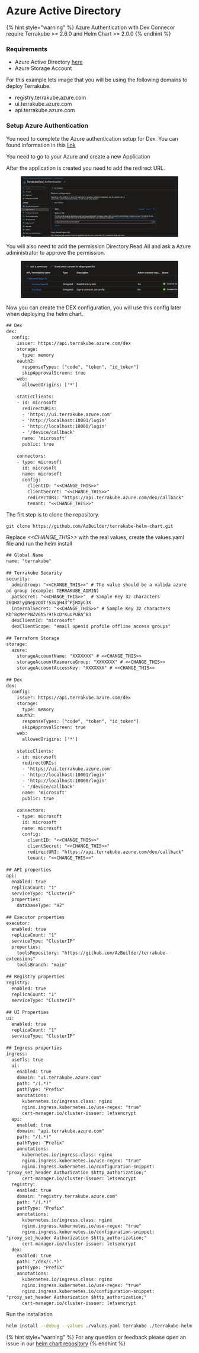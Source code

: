 # Azure Active Directory

{% hint style="warning" %}
Azure Authentication with Dex Connecor require Terrakube >= 2.6.0 and Helm Chart >= 2.0.0
{% endhint %}

### Requirements

* Azure Active Directory [here](https://developer.microsoft.com/en-us/microsoft-365/dev-program)
* Azure Storage Account

For this example lets image that you will be using the following domains to deploy Terrakube.

* registry.terrakube.azure.com
* ui.terrakube.azure.com
* api.terrakube.azure.com

### Setup Azure Authentication

You need to complete the Azure authentication setup for Dex. You can found information in this [link](https://dexidp.io/docs/connectors/microsoft/)

You need to go to your Azure and create a new Application

After the application is created you need to add the redirect URL.

<figure><img src="../../.gitbook/assets/image (23).png" alt=""><figcaption></figcaption></figure>

You will also need to add the permission Directory.Read.All and ask a Azure administrator to approve the permission.

<figure><img src="../../.gitbook/assets/image (24).png" alt=""><figcaption></figcaption></figure>

Now you can create the DEX configuration, you will use this config later when deploying the helm chart.

```
## Dex
dex:
  config:
    issuer: https://api.terrakube.azure.com/dex
    storage:
      type: memory
    oauth2:
      responseTypes: ["code", "token", "id_token"] 
      skipApprovalScreen: true
    web:
      allowedOrigins: ['*']
  
    staticClients:
    - id: microsoft
      redirectURIs:
      - 'https://ui.terrakube.azure.com'
      - 'http://localhost:10001/login'
      - 'http://localhost:10000/login'
      - '/device/callback'
      name: 'microsoft'
      public: true

    connectors:
    - type: microsoft
      id: microsoft
      name: microsoft
      config:
        clientID: "<<CHANGE_THIS>>"
        clientSecret: "<<CHANGE_THIS>>"
        redirectURI: "https://api.terrakube.azure.com/dex/callback"
        tenant: "<<CHANGE_THIS>>"
```

The firt step is to clone the repository.

```
git clone https://github.com/AzBuilder/terrakube-helm-chart.git
```

Replace _<\<CHANGE\_THIS>>_ with the real values, create the values.yaml file and run the helm install

```
## Global Name
name: "terrakube"

## Terrakube Security
security:
  adminGroup: "<<CHANGE_THIS>>" # The value should be a valida azure ad group (example: TERRAKUBE_ADMIN)
  patSecret: "<<CHANGE_THIS>>"  # Sample Key 32 characters z6QHX!y@Nep2QDT!53vgH43^PjRXyC3X 
  internalSecret: "<<CHANGE_THIS>>" # Sample Key 32 characters Kb^8cMerPNZV6hS!9!kcD*KuUPUBa^B3 
  dexClientId: "microsoft"
  dexClientScope: "email openid profile offline_access groups"
  
## Terraform Storage
storage:
  azure:
    storageAccountName: "XXXXXXX" # <<CHANGE_THIS>>
    storageAccountResourceGroup: "XXXXXXX" # <<CHANGE_THIS>>
    storageAccountAccessKey: "XXXXXXX" # <<CHANGE_THIS>>

## Dex
dex:
  config:
    issuer: https://api.terrakube.azure.com/dex
    storage:
      type: memory
    oauth2:
      responseTypes: ["code", "token", "id_token"] 
      skipApprovalScreen: true
    web:
      allowedOrigins: ['*']
  
    staticClients:
    - id: microsoft
      redirectURIs:
      - 'https://ui.terrakube.azure.com'
      - 'http://localhost:10001/login'
      - 'http://localhost:10000/login'
      - '/device/callback'
      name: 'microsoft'
      public: true

    connectors:
    - type: microsoft
      id: microsoft
      name: microsoft
      config:
        clientID: "<<CHANGE_THIS>>"
        clientSecret: "<<CHANGE_THIS>>"
        redirectURI: "https://api.terrakube.azure.com/dex/callback"
        tenant: "<<CHANGE_THIS>>"

## API properties
api:
  enabled: true
  replicaCount: "1"
  serviceType: "ClusterIP"
  properties:
    databaseType: "H2"

## Executor properties
executor:
  enabled: true  
  replicaCount: "1"
  serviceType: "ClusterIP"
  properties:
    toolsRepository: "https://github.com/AzBuilder/terrakube-extensions"
    toolsBranch: "main"

## Registry properties
registry:
  enabled: true
  replicaCount: "1"
  serviceType: "ClusterIP"

## UI Properties
ui:
  enabled: true
  replicaCount: "1"
  serviceType: "ClusterIP"

## Ingress properties
ingress:
  useTls: true
  ui:
    enabled: true
    domain: "ui.terrakube.azure.com"
    path: "/(.*)"
    pathType: "Prefix" 
    annotations:
      kubernetes.io/ingress.class: nginx
      nginx.ingress.kubernetes.io/use-regex: "true"
      cert-manager.io/cluster-issuer: letsencrypt
  api:
    enabled: true
    domain: "api.terrakube.azure.com"
    path: "/(.*)"
    pathType: "Prefix"
    annotations:
      kubernetes.io/ingress.class: nginx
      nginx.ingress.kubernetes.io/use-regex: "true"
      nginx.ingress.kubernetes.io/configuration-snippet: "proxy_set_header Authorization $http_authorization;"
      cert-manager.io/cluster-issuer: letsencrypt
  registry:
    enabled: true
    domain: "registry.terrakube.azure.com"
    path: "/(.*)"
    pathType: "Prefix"
    annotations:
      kubernetes.io/ingress.class: nginx
      nginx.ingress.kubernetes.io/use-regex: "true"
      nginx.ingress.kubernetes.io/configuration-snippet: "proxy_set_header Authorization $http_authorization;"
      cert-manager.io/cluster-issuer: letsencrypt
  dex:
    enabled: true
    path: "/dex/(.*)"
    pathType: "Prefix"
    annotations:
      kubernetes.io/ingress.class: nginx
      nginx.ingress.kubernetes.io/use-regex: "true"
      nginx.ingress.kubernetes.io/configuration-snippet: "proxy_set_header Authorization $http_authorization;"
      cert-manager.io/cluster-issuer: letsencrypt

```

Run the installation

```bash
helm install --debug --values ./values.yaml terrakube ./terrakube-helm-chart/ -n terrakube
```

{% hint style="warning" %}
For any question or feedback please open an issue in our [helm chart repository](https://github.com/AzBuilder/terrakube-helm-chart)
{% endhint %}
